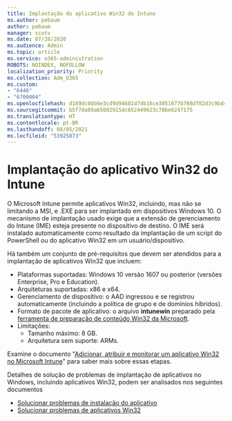 ```yaml
---
title: Implantação do aplicativo Win32 do Intune
ms.author: pebaum
author: pebaum
manager: scotv
ms.date: 07/28/2020
ms.audience: Admin
ms.topic: article
ms.service: o365-administration
ROBOTS: NOINDEX, NOFOLLOW
localization_priority: Priority
ms.collection: Adm_O365
ms.custom:
- "6446"
- "6700004"
ms.openlocfilehash: d169dc0dd4e3cd9d94681d7db16ce3051677b708df02d3c9bd461855daabb295
ms.sourcegitcommit: b5f7da89a650d2915dc652449623c78be6247175
ms.translationtype: HT
ms.contentlocale: pt-BR
ms.lasthandoff: 08/05/2021
ms.locfileid: "53925873"
---
```

# <a name="intune-win32-app-deployment"></a>Implantação do aplicativo Win32 do Intune

O Microsoft Intune permite aplicativos Win32, incluindo, mas não se limitando a MSI, e .EXE para ser implantado em dispositivos Windows 10. O mecanismo de implantação usado exige que a extensão de gerenciamento do Intune (IME) esteja presente no dispositivo de destino. O IME será instalado automaticamente como resultado da implantação de um script do PowerShell ou do aplicativo Win32 em um usuário/dispositivo.

Há também um conjunto de pré-requisitos que devem ser atendidos para a implantação de aplicativos Win32 que incluem:

- Plataformas suportadas: Windows 10 versão 1607 ou posterior (versões Enterprise, Pro e Education).
- Arquiteturas suportadas: x86 e x64.
- Gerenciamento de dispositivo: o AAD ingressou e se registrou automaticamente (incluindo a política de grupo e de domínios híbridos).
- Formato de pacote de aplicativo: o arquivo **intunewin** preparado pela [ferramenta de preparação de conteúdo Win32 da Microsoft](https://docs.microsoft.com/mem/intune/apps/apps-win32-prepare).
- Limitações:
    - Tamanho máximo: 8 GB.
    - Arquitetura sem suporte: ARMs.

Examine o documento "[Adicionar, atribuir e monitorar um aplicativo Win32 no Microsoft Intune](https://docs.microsoft.com/mem/intune/apps/apps-win32-add)" para saber mais sobre essas etapas.

Detalhes de solução de problemas de implantação de aplicativos no Windows, incluindo aplicativos Win32, podem ser analisados nos seguintes documentos

- [Solucionar problemas de instalação do aplicativo](https://docs.microsoft.com/mem/intune/apps/troubleshoot-app-install)  
- [Solucionar problemas de aplicativos Win32](https://docs.microsoft.com/mem/intune/apps/apps-win32-troubleshoot)